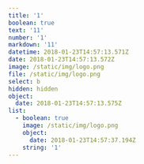 ```yaml
---
title: '1'
boolean: true
text: '11'
number: '1'
markdown: '11'
datetime: 2018-01-23T14:57:13.571Z
date: 2018-01-23T14:57:13.572Z
image: /static/img/logo.png
file: /static/img/logo.png
select: b
hidden: hidden
object:
  date: 2018-01-23T14:57:13.575Z
list:
  - boolean: true
    image: /static/img/logo.png
    object:
      date: 2018-01-23T14:57:37.194Z
    string: '1'
---
```


